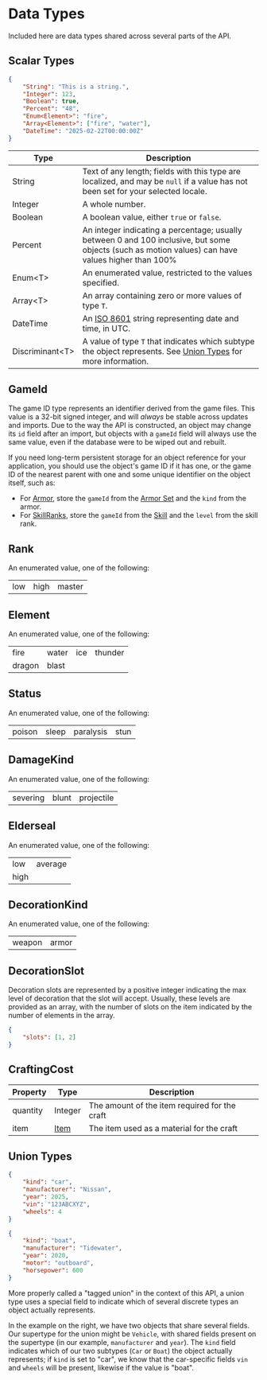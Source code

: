 # Data Types
Included here are data types shared across several parts of the API.

## Scalar Types
```json
{
    "String": "This is a string.",
    "Integer": 123,
    "Boolean": true,
    "Percent": "48",
    "Enum<Element>": "fire",
    "Array<Element>": ["fire", "water"],
    "DateTime": "2025-02-22T00:00:00Z"
}
```

|Type|Description|
|---|---|
|String|Text of any length; fields with this type are localized, and may be `null` if a value has not been set for your selected locale.|
|Integer|A whole number.|
|Boolean|A boolean value, either `true` or `false`.|
|Percent|An integer indicating a percentage; usually between 0 and 100 inclusive, but some objects (such as motion values) can have values higher than 100%|
|Enum&lt;T>|An enumerated value, restricted to the values specified.|
|Array&lt;T>|An array containing zero or more values of type `T`.|
|DateTime|An [ISO 8601](https://en.wikipedia.org/wiki/ISO_8601#Combined_date_and_time_representations) string representing date and time, in UTC.|
|Discriminant&lt;T>|A value of type `T` that indicates which subtype the object represents. See [Union Types](#union-types) for more information.|

## GameId
The game ID type represents an identifier derived from the game files. This value is a 32-bit signed integer, and will
_always_ be stable across updates and imports. Due to the way the API is constructed, an object may change its `id`
field after an import, but objects with a `gameId` field will always use the same value, even if the database were to
be wiped out and rebuilt.

If you need long-term persistent storage for an object reference for your application, you should use the object's
game ID if it has one, or the game ID of the nearest parent with one and some unique identifier on the object itself,
such as:

- For [Armor](#armor), store the `gameId` from the [Armor Set](#armor-sets) and the `kind` from the armor.
- For [SkillRanks](#skillrank), store the `gameId` from the [Skill](#skills) and the `level` from the skill rank.

## Rank
An enumerated value, one of the following:

||||
|-|-|-|
|low|high|master|

## Element
An enumerated value, one of the following:

|||||
|-|-|-|-|
|fire|water|ice|thunder|
|dragon|blast|||

## Status
An enumerated value, one of the following:

|||||
|-|-|-|-|
|poison|sleep|paralysis|stun|

## DamageKind
An enumerated value, one of the following:

||||
|-|-|-|
|severing|blunt|projectile|

## Elderseal
An enumerated value, one of the following:

|||
|-|-|
|low|average|
|high||

## DecorationKind
An enumerated value, one of the following:

|||
|-|-|
|weapon|armor|

## DecorationSlot
Decoration slots are represented by a positive integer indicating the max level of decoration that the slot will accept.
Usually, these levels are provided as an array, with the number of slots on the item indicated by the number of
elements in the array.

```json
{
    "slots": [1, 2]
}
```

## CraftingCost
|Property|Type|Description|
|---|---|---|
|quantity|Integer|The amount of the item required for the craft|
|item|[Item](#items)|The item used as a material for the craft|

## Union Types
```json
{
    "kind": "car",
    "manufacturer": "Nissan",
    "year": 2025,
    "vin": "123ABCXYZ",
    "wheels": 4
}

{
    "kind": "boat",
    "manufacturer": "Tidewater",
    "year": 2020,
    "motor": "outboard",
    "horsepower": 600
}
```

More properly called a "tagged union" in the context of this API, a union type uses a special field to indicate which
of several discrete types an object actually represents.

In the example on the right, we have two objects that share several fields. Our supertype for the union might be
`Vehicle`, with shared fields present on the supertype (in our example, `manufacturer` and `year`). The `kind` field
indicates which of our two subtypes (`Car` or `Boat`) the object actually represents; if `kind` is set to "car", we know
that the car-specific fields `vin` and `wheels` will be present, likewise if the value is "boat".
